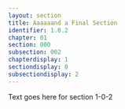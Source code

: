 ```yaml
---
layout: section
title: Aaaaaand a Final Section
identifier: 1.0.2
chapter: 01
section: 000
subsection: 002
chapterdisplay: 1
sectiondisplay: 0
subsectiondisplay: 2
---
```


Text goes here  for section 1-0-2
